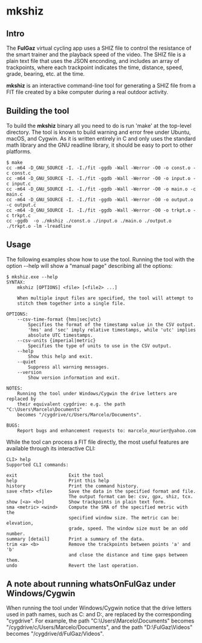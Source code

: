 # mkshiz

## Intro

The **FulGaz** virtual cycling app uses a SHIZ file to control the resistance of the smart trainer and the playback speed of the video.  The SHIZ file is a plain text file that uses the JSON enconding, and includes an array of trackpoints, where each trackpoint indicates the time, distance, speed, grade, bearing, etc. at the time.
 
**mkshiz** is an interactive command-line tool for generating a SHIZ file from a FIT file created by a bike computer during a real outdoor activity.

## Building the tool

To build the **mkshiz** binary all you need to do is run 'make' at the top-level directory. The tool is known to build warning and error free under Ubuntu, macOS, and Cygwin. As it is written entirely in C and only uses the standard math library and the GNU readline library, it should be easy to port to other platforms.

```
$ make
cc -m64 -D_GNU_SOURCE -I. -I./fit -ggdb -Wall -Werror -O0 -o const.o -c const.c
cc -m64 -D_GNU_SOURCE -I. -I./fit -ggdb -Wall -Werror -O0 -o input.o -c input.c
cc -m64 -D_GNU_SOURCE -I. -I./fit -ggdb -Wall -Werror -O0 -o main.o -c main.c
cc -m64 -D_GNU_SOURCE -I. -I./fit -ggdb -Wall -Werror -O0 -o output.o -c output.c
cc -m64 -D_GNU_SOURCE -I. -I./fit -ggdb -Wall -Werror -O0 -o trkpt.o -c trkpt.c
cc -ggdb  -o ./mkshiz ./const.o ./input.o ./main.o ./output.o ./trkpt.o -lm -lreadline
```

## Usage

The following examples show how to use the tool.  Running the tool with the option --help will show a "manual page" describing all the options: 

```
$ mkshiz.exe --help
SYNTAX:
    mkshiz [OPTIONS] <file> [<file2> ...]

    When multiple input files are specified, the tool will attempt to
    stitch them together into a single file.

OPTIONS:
    --csv-time-format {hms|sec|utc}
        Specifies the format of the timestamp value in the CSV output.
        'hms' and 'sec' imply relative timestamps, while 'utc' implies
        absolute UTC timestamps.
    --csv-units {imperial|metric}
        Specifies the type of units to use in the CSV output.
    --help
        Show this help and exit.
    --quiet
        Suppress all warning messages.
    --version
        Show version information and exit.

NOTES:
    Running the tool under Windows/Cygwin the drive letters are replaced by
    their equivalent cygdrive: e.g. the path "C:\Users\Marcelo\Documents"
    becomes "/cygdrive/c/Users/Marcelo/Documents".

BUGS:
    Report bugs and enhancement requests to: marcelo_mourier@yahoo.com
```

While the tool can process a FIT file directly, the most useful features are available through its interactive CLI:

```
CLI> help
Supported CLI commands:

exit                   Exit the tool
help                   Print this help
history                Print the command history.
save <fmt> <file>      Save the data in the specified format and file.
                       The output format can be: csv, gpx, shiz, tcx.
show [<a> <b>]         Show trackpoints in plain text form.
sma <metric> <wind>    Compute the SMA of the specified metric with the
                       specified window size. The metric can be: elevation,
                       grade, speed. The window size must be an odd number.
summary [detail]       Print a summary of the data.
trim <a> <b>           Remove the trackpoints between points 'a' and 'b'
                       and close the distance and time gaps between them.
undo                   Revert the last operation.
```
 
## A note about running whatsOnFulGaz under Windows/Cygwin

When running the tool under Windows/Cygwin notice that the drive letters used in path names, such as C: and D:, are replaced by the corresponding "cygdrive".  For example, the path "C:\Users\Marcelo\Documents" becomes "/cygdrive/c/Users/Marcelo/Documents", and the path "D:\FulGaz\Videos" becomes "/cygdrive/d/FulGaz/Videos".

